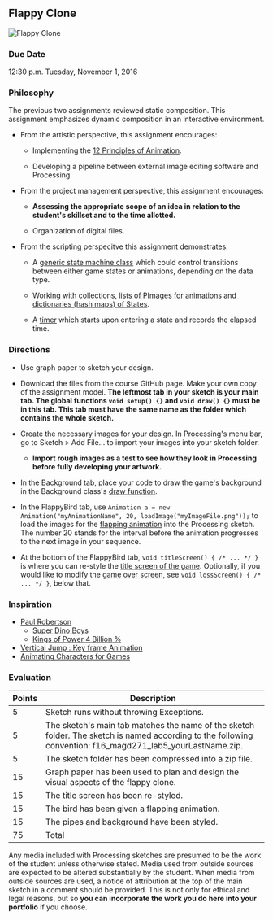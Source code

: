 ## Flappy Clone

![Flappy Clone](68091.png)

### Due Date
12:30 p.m. Tuesday, November 1, 2016

### Philosophy

The previous two assignments reviewed static composition. This assignment emphasizes dynamic composition in an interactive environment. 

* From the artistic perspective, this assignment encourages:

    * Implementing the [12 Principles of Animation](https://vimeo.com/93206523).
    
    * Developing a pipeline between external image editing software and Processing.

* From the project management perspective, this assignment encourages:

    * __Assessing the appropriate scope of an idea in relation to the student's skillset and to the time allotted.__
    
    * Organization of digital files.

* From the scripting perspecitve this assignment demonstrates:

    * A [generic state machine class](https://github.com/behreajj/MAGD271/blob/5e087331dc45942de4bdc5043edefebe804276d8/Assignments/assignment_05_FlappyClone/StateMachine.pde#L3) which could control transitions between either game states or animations, depending on the data type.
    
    * Working with collections, [lists of PImages for animations](https://github.com/behreajj/MAGD271/blob/5e087331dc45942de4bdc5043edefebe804276d8/Assignments/assignment_05_FlappyClone/Animation.pde#L74-L82) and [dictionaries (hash maps) of States](https://github.com/behreajj/MAGD271/blob/5e087331dc45942de4bdc5043edefebe804276d8/Assignments/assignment_05_FlappyClone/StateMachine.pde#L9).
    
    * A [timer](https://github.com/behreajj/MAGD271/blob/5e087331dc45942de4bdc5043edefebe804276d8/Assignments/assignment_05_FlappyClone/Timer.pde#L1) which starts upon entering a state and records the elapsed time.

### Directions

* Use graph paper to sketch your design.

* Download the files from the course GitHub page. Make your own copy of the assignment model. __The leftmost tab in your sketch is your main tab. The global functions `void setup() {}` and `void draw() {}` must be in this tab. This tab must have the same name as the folder which contains the whole sketch.__

* Create the necessary images for your design. In Processing's menu bar, go to Sketch > Add File... to import your images into your sketch folder.
   * __Import rough images as a test to see how they look in Processing before fully developing your artwork.__

* In the Background tab, place your code to draw the game's background in the Background class's [draw function](https://github.com/behreajj/MAGD271/blob/5e087331dc45942de4bdc5043edefebe804276d8/Assignments/assignment_05_FlappyClone/Background.pde#L4).

* In the FlappyBird tab, use `Animation a = new Animation("myAnimationName", 20, loadImage("myImageFile.png"));` to load the images for the [flapping animation](https://github.com/behreajj/MAGD271/blob/5e087331dc45942de4bdc5043edefebe804276d8/Assignments/assignment_05_FlappyClone/FlappyBird.pde#L16-L21) into the Processing sketch. The number 20 stands for the interval before the animation progresses to the next image in your sequence.

* At the bottom of the FlappyBird tab, `void titleScreen() { /* ... */ }` is where you can re-style the [title screen of the game](https://github.com/behreajj/MAGD271/blob/5e087331dc45942de4bdc5043edefebe804276d8/Assignments/assignment_05_FlappyClone/FlappyBird.pde#L122). Optionally, if you would like to modify the [game over screen](https://github.com/behreajj/MAGD271/blob/5e087331dc45942de4bdc5043edefebe804276d8/Assignments/assignment_05_FlappyClone/FlappyBird.pde#L136), see `void lossScreen() { /* ... */ }`, below that.

### Inspiration

* [Paul Robertson](http://probertson.tumblr.com/)
    * [Super Dino Boys](https://youtu.be/x3vr6u9yjJY)
    * [Kings of Power 4 Billion %](https://youtu.be/VZy5S-jUIlw)
* [Vertical Jump : Key frame Animation](https://youtu.be/TL1Luzd2od8)
* [Animating Characters for Games](https://youtu.be/jXhRQsBg-2E)

### Evaluation

Points | Description
------ | -----------
5 | Sketch runs without throwing Exceptions.
5 | The sketch's main tab matches the name of the sketch folder. The sketch is named according to the following convention: f16_magd271_lab5_yourLastName.zip.
5 | The sketch folder has been compressed into a zip file.
15 | Graph paper has been used to plan and design the visual aspects of the flappy clone.
15 | The title screen has been re-styled.
15 | The bird has been given a flapping animation.
15 | The pipes and background have been styled.
75 | Total

Any media included with Processing sketches are presumed to be the work of the student unless otherwise stated. Media used from outside sources are expected to be altered substantially by the student. When media from outside sources are used, a notice of attribution at the top of the main sketch in a comment should be provided. This is not only for ethical and legal reasons, but so __you can incorporate the work you do here into your portfolio__ if you choose.
